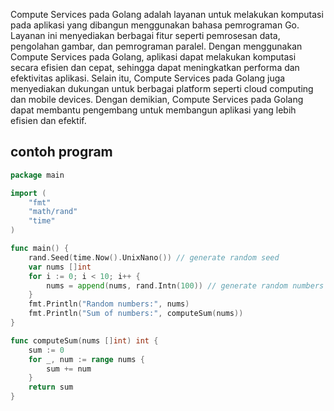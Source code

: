 Compute Services pada Golang adalah layanan untuk melakukan komputasi pada aplikasi yang dibangun menggunakan bahasa pemrograman Go. Layanan ini menyediakan berbagai fitur seperti pemrosesan data, pengolahan gambar, dan pemrograman paralel. Dengan menggunakan Compute Services pada Golang, aplikasi dapat melakukan komputasi secara efisien dan cepat, sehingga dapat meningkatkan performa dan efektivitas aplikasi. Selain itu, Compute Services pada Golang juga menyediakan dukungan untuk berbagai platform seperti cloud computing dan mobile devices. Dengan demikian, Compute Services pada Golang dapat membantu pengembang untuk membangun aplikasi yang lebih efisien dan efektif.

## contoh program

```go
package main

import (
    "fmt"
    "math/rand"
    "time"
)

func main() {
    rand.Seed(time.Now().UnixNano()) // generate random seed
    var nums []int
    for i := 0; i < 10; i++ {
        nums = append(nums, rand.Intn(100)) // generate random numbers from 0 to 99
    }
    fmt.Println("Random numbers:", nums)
    fmt.Println("Sum of numbers:", computeSum(nums))
}

func computeSum(nums []int) int {
    sum := 0
    for _, num := range nums {
        sum += num
    }
    return sum
}
```
